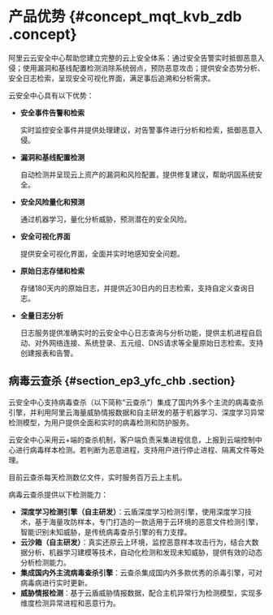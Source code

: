 # 产品优势 {#concept_mqt_kvb_zdb .concept}

阿里云云安全中心帮助您建立完整的云上安全体系：通过安全告警实时抵御恶意入侵；使用漏洞和基线配置检测消除系统弱点，预防恶意攻击；提供安全态势分析、安全日志检索，呈现安全可视化界面，满足事后追溯和分析需求。

云安全中心具有以下优势：

-   **安全事件告警和检索**

    实时监控安全事件并提供处理建议，对告警事件进行分析和检索，抵御恶意入侵。

-   **漏洞和基线配置检测**

    自动检测并呈现云上资产的漏洞和风险配置，提供修复建议，帮助巩固系统安全。

-   **安全风险量化和预测**

    通过机器学习，量化分析威胁，预测潜在的安全风险。

-   **安全可视化界面**

    提供安全可视化界面，全面并实时地感知安全问题。

-   **原始日志存储和检索**

    存储180天内的原始日志，并提供近30日内的日志检索，支持自定义查询日志。

-   **全量日志分析**

    日志服务提供准确实时的云安全中心日志查询与分析功能，提供主机进程自启动、对外网络连接、系统登录、五元组、DNS请求等全量原始日志检索。支持创建报表和告警。


## 病毒云查杀 {#section_ep3_yfc_chb .section}

云安全中心支持病毒查杀（以下简称“云查杀”）集成了国内外多个主流的病毒查杀引擎，并利用阿里云海量威胁情报数据和自主研发的基于机器学习、深度学习异常检测模型，为用户提供全面和实时的病毒检测和防护服务。

云安全中心采用云+端的查杀机制，客户端负责采集进程信息，上报到云端控制中心进行病毒样本检测。若判断为恶意进程，支持用户进行停止进程、隔离文件等处理。

目前云查杀每天检测数亿文件，实时服务百万云上主机。

病毒云查杀提供以下检测能力：

-   **深度学习检测引擎（自主研发）**：云盾深度学习检测引擎，使用深度学习技术，基于海量攻防样本，专门打造的一款适用于云环境的恶意文件检测引擎，智能识别未知威胁，是传统病毒查杀引擎的有力支撑。
-   **云沙箱（自主研发）**：真实还原云上环境，监控恶意样本攻击行为，结合大数据分析、机器学习建模等技术，自动化检测和发现未知威胁，提供有效的动态分析检测能力。
-   **集成国内外主流病毒查杀引擎**：云查杀集成国内外多款优秀的杀毒引擎，可对病毒病进行实时更新。
-   **威胁情报检测**：基于云盾威胁情报数据，配合主机异常行为检测模型，实现多维度检测异常进程和恶意行为。

